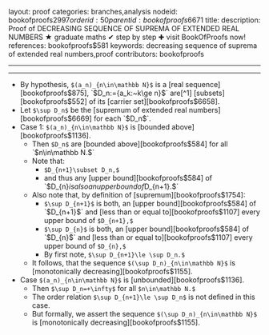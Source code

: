 layout: proof
categories: branches,analysis
nodeid: bookofproofs$2997
orderid: 50
parentid: bookofproofs$6671
title: 
description: Proof of DECREASING SEQUENCE OF SUPREMA OF EXTENDED REAL NUMBERS ★ graduate maths ✔ step by step ✚ visit BookOfProofs now!
references: bookofproofs$581
keywords: decreasing sequence of suprema of extended real numbers,proof
contributors: bookofproofs

---


---

* By hypothesis, `$(a_n)_{n\in\mathbb N}$` is a [real sequence][bookofproofs$875], `$D_n:=\{a_k:~k\ge n\}$` are[^1] [subsets][bookofproofs$552] of its [carrier set][bookofproofs$6658].
* Let `$\sup D_n$` be the [supremum of extended real numbers][bookofproofs$6669] for each `$D_n$`. 
* Case 1: `$(a_n)_{n\in\mathbb N}$` is [bounded above][bookofproofs$1136].
   * Then `$D_n$` are [bounded above][bookofproofs$584] for all `$n\in\mathbb N.$`
   * Note that:
      * `$D_{n+1}\subset D_n,$` 
      * and thus any [upper bound][bookofproofs$584] of `$D_{n}$` is also an upper bound of `$D_{n+1}.$`
   * Also note that, by definition of [supremum][bookofproofs$1754]:
      * `$\sup D_{n+1}$` is both, an [upper bound][bookofproofs$584] of `$D_{n+1}$` and [less than or equal to][bookofproofs$1107] every upper bound of `$D_{n+1},$`
      * `$\sup D_{n}$` is both, an [upper bound][bookofproofs$584] of `$D_{n}$` and [less than or equal to][bookofproofs$1107] every upper bound of `$D_{n},$`
      * By first note, `$\sup D_{n+1}\le \sup D_n.$`
   * It follows, that the sequence `$(\sup D_n)_{n\in\mathbb N}$` is [monotonically decreasing][bookofproofs$1155].
* Case `$(a_n)_{n\in\mathbb N}$` is [unbounded][bookofproofs$1136].
   * Then `$\sup D_n=+\infty$` for all `$n\in\mathbb N.$`
   * The order relation `$\sup D_{n+1}\le \sup D_n$` is not defined in this case.
   * But formally, we assert the sequence  `$(\sup D_n)_{n\in\mathbb N}$` is [monotonically decreasing][bookofproofs$1155].
[^1]: Note: `$D_n$` can be visualized as `$$\begin{array}{c|ccccc}
n&D_n&&&&\\
\hline
1&a_1&a_2&a_3&a_4&\ldots\\
2&&a_2&a_3&a_4&\ldots\\
3&&&a_3&a_4&\ldots\\
4&&&&a_4&\ldots\\
\vdots&&&&&\ddots\\
\end{array}$$`
